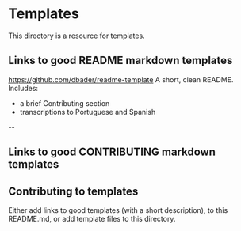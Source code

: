 # Templates

This directory is a resource for templates.

## Links to good README markdown templates

https://github.com/dbader/readme-template
A short, clean README.  Includes:
  * a brief Contributing section
  * transcriptions to Portuguese and Spanish

--


## Links to good CONTRIBUTING markdown templates


## Contributing to templates

Either add links to good templates (with a short description), to this 
README.md, or add template files to this directory.
